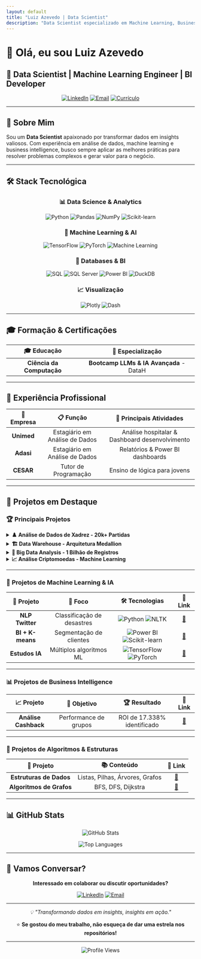 ```yaml
---
layout: default
title: "Luiz Azevedo | Data Scientist"
description: "Data Scientist especializado em Machine Learning, Business Intelligence e Big Data Analytics"
---
```


# 👋 Olá, eu sou Luiz Azevedo
## 🚀 Data Scientist | Machine Learning Engineer | BI Developer

<div align="center">
  
  [![LinkedIn](https://img.shields.io/badge/LinkedIn-0077B5?style=for-the-badge&logo=linkedin&logoColor=white)](https://www.linkedin.com/in/luiz-antônio-azevedo-34b38b23a/)
  [![Email](https://img.shields.io/badge/Email-D14836?style=for-the-badge&logo=gmail&logoColor=white)](mailto:luizazevedo3212@hotmail.com)
  [![Currículo](https://img.shields.io/badge/Currículo-000000?style=for-the-badge&logo=read-the-docs&logoColor=white)](https://drive.google.com/file/d/1hlYLiwZtI-WANvG2UJHR35TIB0Jp6FNS/view?usp=sharing)
  
</div>

---

## 🎯 Sobre Mim

Sou um **Data Scientist** apaixonado por transformar dados em insights valiosos. Com experiência em análise de dados, machine learning e business intelligence, busco sempre aplicar as melhores práticas para resolver problemas complexos e gerar valor para o negócio.

---

## 🛠️ Stack Tecnológica

<div align="center">

### 📊 **Data Science & Analytics**
![Python](https://img.shields.io/badge/Python-3776AB?style=for-the-badge&logo=python&logoColor=white)
![Pandas](https://img.shields.io/badge/Pandas-150458?style=for-the-badge&logo=pandas&logoColor=white)
![NumPy](https://img.shields.io/badge/NumPy-013243?style=for-the-badge&logo=numpy&logoColor=white)
![Scikit-learn](https://img.shields.io/badge/Scikit_learn-F7931E?style=for-the-badge&logo=scikit-learn&logoColor=white)

### 🤖 **Machine Learning & AI**
![TensorFlow](https://img.shields.io/badge/TensorFlow-FF6F00?style=for-the-badge&logo=tensorflow&logoColor=white)
![PyTorch](https://img.shields.io/badge/PyTorch-EE4C2C?style=for-the-badge&logo=pytorch&logoColor=white)
![Machine Learning](https://img.shields.io/badge/Machine_Learning-FF6F00?style=for-the-badge&logo=tensorflow&logoColor=white)

### 💾 **Databases & BI**
![SQL](https://img.shields.io/badge/SQL-4479A1?style=for-the-badge&logo=mysql&logoColor=white)
![SQL Server](https://img.shields.io/badge/SQL_Server-CC2927?style=for-the-badge&logo=microsoft-sql-server&logoColor=white)
![Power BI](https://img.shields.io/badge/Power_BI-F2C811?style=for-the-badge&logo=power-bi&logoColor=black)
![DuckDB](https://img.shields.io/badge/DuckDB-FFF000?style=for-the-badge&logo=duckdb&logoColor=black)

### 📈 **Visualização**
![Plotly](https://img.shields.io/badge/Plotly-3F4F75?style=for-the-badge&logo=plotly&logoColor=white)
![Dash](https://img.shields.io/badge/Dash-008DE4?style=for-the-badge&logo=plotly&logoColor=white)

</div>

---

## 🎓 Formação & Certificações

| 🎓 **Educação** | 🚀 **Especialização** |
|:---:|:---:|
| **Ciência da Computação** | **Bootcamp LLMs & IA Avançada** - DataH |

---

## 💼 Experiência Profissional

<div align="center">

| 🏢 **Empresa** | 📋 **Função** | 🔧 **Principais Atividades** |
|:---:|:---:|:---:|
| **Unimed** | Estagiário em Análise de Dados | Análise hospitalar & Dashboard desenvolvimento |
| **Adasi** | Estagiário em Análise de Dados | Relatórios & Power BI dashboards |
| **CESAR** | Tutor de Programação | Ensino de lógica para jovens |

</div>

---

## 🚀 Projetos em Destaque

### 🏆 **Principais Projetos**

<details>
<summary><strong>♟️ Análise de Dados de Xadrez - 20k+ Partidas</strong></summary>

<div align="center">
  <img src="https://github.com/LuizAz3vedo/Portf-lio/assets/99042862/e4c26e35-13c4-4541-a8f4-bd9f6d078937" width="250px" style="border-radius: 10px;">
</div>

**🎯 Objetivo:** Análise completa de 20.000+ partidas do Lichess

**🛠️ Stack:** 
![Pandas](https://img.shields.io/badge/Pandas-150458?style=flat-square&logo=pandas&logoColor=white)
![NumPy](https://img.shields.io/badge/NumPy-013243?style=flat-square&logo=numpy&logoColor=white)
![Dash](https://img.shields.io/badge/Dash-008DE4?style=flat-square&logo=plotly&logoColor=white)

**📊 Resultados:**
- Dashboard interativo para análise de performance
- Identificação de padrões por faixa de rating
- Visualizações avançadas de tendências

**🔗 [Ver Projeto](https://github.com/LuizAz3vedo/ChessProject)**

</details>

<details>
<summary><strong>🏗️ Data Warehouse - Arquitetura Medallion</strong></summary>

**🎯 Objetivo:** DW moderno com arquitetura Bronze-Silver-Gold

**🛠️ Stack:** 
![SQL Server](https://img.shields.io/badge/SQL_Server-CC2927?style=flat-square&logo=microsoft-sql-server&logoColor=white)
![Power BI](https://img.shields.io/badge/Power_BI-F2C811?style=flat-square&logo=power-bi&logoColor=black)
![SSIS](https://img.shields.io/badge/SSIS-CC2927?style=flat-square&logo=microsoft&logoColor=white)

**📊 Resultados:**
- Pipeline ETL automatizado
- Star Schema otimizado
- Integração completa com BI

**🔗 [Ver Projeto](https://github.com/LuizAz3vedo/sql-data-warehouse)**

</details>

<details>
<summary><strong>🚀 Big Data Analysis - 1 Bilhão de Registros</strong></summary>

**🎯 Objetivo:** Processamento eficiente de dados massivos

**🛠️ Stack:** 
![Python](https://img.shields.io/badge/Python-3776AB?style=flat-square&logo=python&logoColor=white)
![DuckDB](https://img.shields.io/badge/DuckDB-FFF000?style=flat-square&logo=duckdb&logoColor=black)

**📊 Resultados:**
- Análise de 1B+ registros meteorológicos
- Performance otimizada sem consumo excessivo de memória
- Consultas diretas em arquivos CSV

**🔗 [Ver Projeto](https://github.com/LuizAz3vedo/bigdata-duckdb)**

</details>

<details>
<summary><strong>📈 Análise Criptomoedas - Machine Learning</strong></summary>

**🎯 Objetivo:** Identificar padrões e anomalias no Bitcoin

**🛠️ Stack:** 
![Pandas](https://img.shields.io/badge/Pandas-150458?style=flat-square&logo=pandas&logoColor=white)
![Plotly](https://img.shields.io/badge/Plotly-3F4F75?style=flat-square&logo=plotly&logoColor=white)
![Scikit-learn](https://img.shields.io/badge/Scikit_learn-F7931E?style=flat-square&logo=scikit-learn&logoColor=white)

**📊 Resultados:**
- Modelos SARIMA, GARCH e Prophet
- 39 anomalias detectadas
- 3 clusters comportamentais identificados

**🔗 [Ver Projeto](https://github.com/LuizAz3vedo/crypto-analysis)**

</details>

---

### 🔬 **Projetos de Machine Learning & IA**

<div align="center">

| 🤖 **Projeto** | 🎯 **Foco** | 🛠️ **Tecnologias** | 🔗 **Link** |
|:---:|:---:|:---:|:---:|
| **NLP Twitter** | Classificação de desastres | ![Python](https://img.shields.io/badge/Python-3776AB?style=flat-square&logo=python&logoColor=white) ![NLTK](https://img.shields.io/badge/NLTK-green?style=flat-square) | [🔗](https://github.com/LuizAz3vedo/NPL-Twitter) |
| **BI + K-means** | Segmentação de clientes | ![Power BI](https://img.shields.io/badge/Power_BI-F2C811?style=flat-square&logo=power-bi&logoColor=black) ![Scikit-learn](https://img.shields.io/badge/Scikit_learn-F7931E?style=flat-square&logo=scikit-learn&logoColor=white) | [🔗](https://github.com/LuizAz3vedo/BI_kmeans) |
| **Estudos IA** | Múltiplos algoritmos ML | ![TensorFlow](https://img.shields.io/badge/TensorFlow-FF6F00?style=flat-square&logo=tensorflow&logoColor=white) ![PyTorch](https://img.shields.io/badge/PyTorch-EE4C2C?style=flat-square&logo=pytorch&logoColor=white) | [🔗](https://github.com/LuizAz3vedo/AI-Study) |

</div>

---

### 📊 **Projetos de Business Intelligence**

<div align="center">

| 📈 **Projeto** | 🎯 **Objetivo** | 🏆 **Resultado** | 🔗 **Link** |
|:---:|:---:|:---:|:---:|
| **Análise Cashback** | Performance de grupos | ROI de 17.338% identificado | [🔗](https://github.com/LuizAz3vedo/Painel_Analise_Cashback) |

</div>

---

### 🧠 **Projetos de Algoritmos & Estruturas**

<div align="center">

| 🔧 **Projeto** | 📚 **Conteúdo** | 🔗 **Link** |
|:---:|:---:|:---:|
| **Estruturas de Dados** | Listas, Pilhas, Árvores, Grafos | [🔗](https://github.com/LuizAz3vedo/Estrutura-de-Dados) |
| **Algoritmos de Grafos** | BFS, DFS, Dijkstra | [🔗](https://github.com/LuizAz3vedo/graphs) |

</div>

---

## 📊 GitHub Stats

<div align="center">
  
![GitHub Stats](https://github-readme-stats.vercel.app/api?username=LuizAz3vedo&show_icons=true&theme=tokyonight&hide_border=true)

![Top Languages](https://github-readme-stats.vercel.app/api/top-langs/?username=LuizAz3vedo&layout=compact&theme=tokyonight&hide_border=true)

</div>

---

## 🚀 Vamos Conversar?

<div align="center">

**Interessado em colaborar ou discutir oportunidades?**

[![LinkedIn](https://img.shields.io/badge/LinkedIn-0077B5?style=for-the-badge&logo=linkedin&logoColor=white)](https://www.linkedin.com/in/luiz-antônio-azevedo-34b38b23a/)
[![Email](https://img.shields.io/badge/Email-D14836?style=for-the-badge&logo=gmail&logoColor=white)](mailto:luizazevedo3212@hotmail.com)

---

<p><em>💡 "Transformando dados em insights, insights em ação."</em></p>

⭐ **Se gostou do meu trabalho, não esqueça de dar uma estrela nos repositórios!**

</div>

---

<div align="center">
  <img src="https://komarev.com/ghpvc/?username=LuizAz3vedo&color=blueviolet&style=for-the-badge" alt="Profile Views">
</div>

